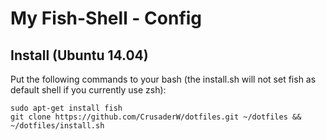 My Fish-Shell - Config
======================

Install (Ubuntu 14.04)
-------
Put the following commands to your bash (the install.sh will not set fish as default shell if you currently use zsh):

```
sudo apt-get install fish
git clone https://github.com/CrusaderW/dotfiles.git ~/dotfiles && ~/dotfiles/install.sh
```
